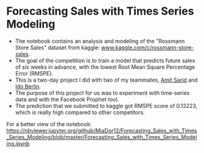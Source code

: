 # Forecasting Sales with Times Series Modeling
* The notebook contains an analysis and modeling of the "Rossmann Store Sales" dataset from kaggle: www.kaggle.com/c/rossmann-store-sales.
* The goal of the competition is to train a model that predicts future sales of six weeks in advance, with the lowest Root Mean Square Percentage Error (RMSPE).
* This is a two-day project I did with two of my teammates, [Amit Sarid](https://github.com/amitsarid) and [Ido Berlin](https://github.com/IdoBerlin).
* The purpose of this project for us was to experiment with time-series data and with the Facebook Prophet tool.
* The prediction that we submitted to kaggle got RMSPE score of 0.13223, which is really high compared to other competitors.

For a better view of the notebook: https://nbviewer.jupyter.org/github/MiaDor12/Forecasting_Sales_with_Times_Series_Modeling/blob/master/Forecasting_Sales_with_Times_Series_Modeling.ipynb
